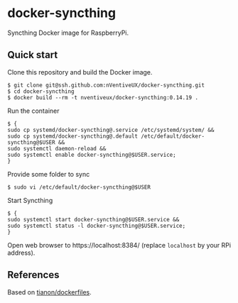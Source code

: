 # docker-syncthing

Syncthing Docker image for RaspberryPi.

## Quick start

Clone this repository and build the Docker image.

```shell
$ git clone git@ssh.github.com:nVentiveUX/docker-syncthing.git
$ cd docker-syncthing
$ docker build --rm -t nventiveux/docker-syncthing:0.14.19 .
```

Run the container

```shell
$ {
sudo cp systemd/docker-syncthing@.service /etc/systemd/system/ &&
sudo cp systemd/docker-syncthing@.default /etc/default/docker-syncthing@$USER &&
sudo systemctl daemon-reload &&
sudo systemctl enable docker-syncthing@$USER.service;
}
```

Provide some folder to sync

```shell
$ sudo vi /etc/default/docker-syncthing@$USER
```

Start Syncthing

```shell
$ {
sudo systemctl start docker-syncthing@$USER.service &&
sudo systemctl status -l docker-syncthing@$USER.service;
}
```

Open web browser to https://localhost:8384/ (replace `localhost` by your RPi address).

## References

Based on [tianon/dockerfiles](https://github.com/tianon/dockerfiles).
